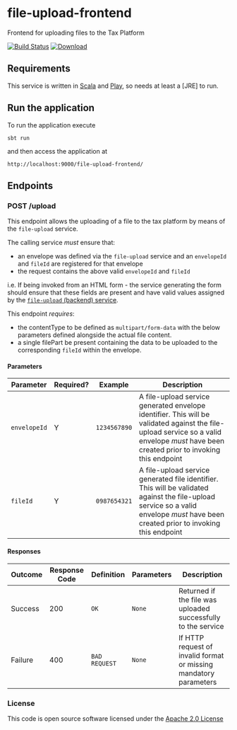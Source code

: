 # file-upload-frontend

Frontend for uploading files to the Tax Platform

[![Build Status](https://travis-ci.org/hmrc/file-upload-frontend.svg?branch=master)](https://travis-ci.org/hmrc/file-upload-frontend) [ ![Download](https://api.bintray.com/packages/hmrc/releases/file-upload-frontend/images/download.svg) ](https://bintray.com/hmrc/releases/file-upload-frontend/_latestVersion)

## Requirements

This service is written in [Scala](http://www.scala-lang.org/) and [Play](http://playframework.com/), so needs at least a [JRE] to run.

## Run the application

To run the application execute

```
sbt run
```

and then access the application at

```
http://localhost:9000/file-upload-frontend/
```

## Endpoints

### POST /upload

This endpoint allows the uploading of a file to the tax platform by means of the `file-upload` service.

The calling service *must* ensure that:

* an envelope was defined via the `file-upload` service and an `envelopeId` and `fileId` are registered for that envelope
* the request contains the above valid `envelopeId` and `fileId`

i.e. If being invoked from an HTML form - the service generating the form should ensure that these fields are present
and have valid values assigned by the [`file-upload` (backend) service](https://github.com/hmrc/file-upload).

This endpoint *requires*:
 
* the contentType to be defined as `multipart/form-data` with the below parameters defined alongside the actual file content.
* a single filePart be present containing the data to be uploaded to the corresponding `fileId` within the envelope.

#### Parameters
|Parameter|Required?|Example|Description|
|---|---|---|---|
|`envelopeId`|Y|`1234567890`|A file-upload service generated envelope identifier. This will be validated against the file-upload service so a valid envelope *must* have been created prior to invoking this endpoint|
|`fileId`|Y|`0987654321`|A file-upload service generated file identifier. This will be validated against the file-upload service so a valid envelope *must* have been created prior to invoking this endpoint|

#### Responses
|Outcome|Response Code|Definition|Parameters|Description|
|---|---|---|---|---|
|Success|200|`OK`|`None`|Returned if the file was uploaded successfully to the service|
|Failure|400|`BAD REQUEST`|`None`|If HTTP request of invalid format or missing mandatory parameters|

### License

This code is open source software licensed under the [Apache 2.0 License]("http://www.apache.org/licenses/LICENSE-2.0.html")

